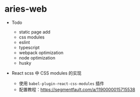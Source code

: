 # aries-web
+ Todo
  - static page add
  - css modules
  - eslint
  - typescript
  - webpack optimization
  - node optimization
  - husky

+ React scss 中 CSS modules 的实现
  - 使用 `babel-plugin-react-css-modules` 插件
  - 配置教程：https://segmentfault.com/a/1190000015715538